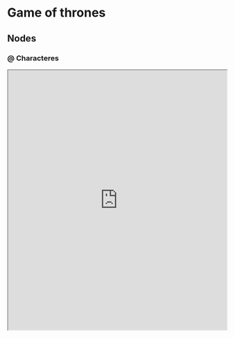 # Game of thrones

## Nodes

### @ Characteres

<iframe src="https://ethercalc.org/pdg-got-characteres" style="width:100%; height:600px"/>

### @ Places

<iframe src="https://ethercalc.org/pdg-got-places" style="width:100%; height:600px"/>

## _ Relations

<iframe src="https://ethercalc.org/rk6rm5wf7jmk" style="width:100%; height:600px"/>


# Visualise


<iframe src="https://botapad.padagraph.io/import/igraph.html?s=framapad&gid=game_of_thrones&nofoot=1" style="width:100%; height:600px"/>

---
#### Download project on github
https://github.com/ynnk/foldr-pdg-got/archive/master.zip